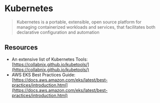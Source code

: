# Kubernetes

> Kubernetes is a portable, extensible, open source platform for managing containerized workloads and services, that facilitates both declarative configuration and automation


## Resources
 - An extensive list of Kubernetes Tools: [https://collabnix.github.io/kubetools/](https://collabnix.github.io/kubetools/)
 - AWS EKS Best Practices Guide: [https://docs.aws.amazon.com/eks/latest/best-practices/introduction.html](https://docs.aws.amazon.com/eks/latest/best-practices/introduction.html)